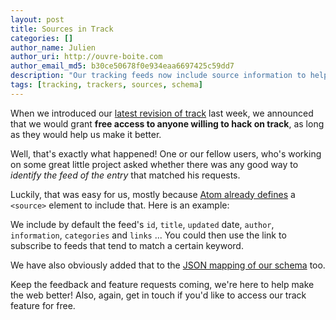 ```yaml
---
layout: post
title: Sources in Track
categories: []
author_name: Julien
author_uri: http://ouvre-boite.com
author_email_md5: b30ce50678f0e934eaa6697425c59dd7
description: "Our tracking feeds now include source information to help you identify what feed initially published any given matching mention."
tags: [tracking, trackers, sources, schema]
---
```


When we introduced our [latest revision of track](http://blog.superfeedr.com/stemming-track/) last week, we announced that we would grant **free access to anyone willing to hack on track**, as long as they would help us make it better.

Well, that's exactly what happened! One or our fellow users, who's working on some great little project asked whether there was any good way to *identify the feed of the entry* that matched his requests.

Luckily, that was easy for us, mostly because [Atom already defines](https://tools.ietf.org/html/rfc4287#section-4.2.11) a `<source>` element to include that. Here is an example:

<script src="https://gist.github.com/julien51/4747363.js">
</script>

We include by default the feed's `id`, `title`, `updated` date, `author`, `information`, `categories` and `links` ... You could then use the link to subscribe to feeds that tend to match a certain keyword.

We have also obviously added that to the [JSON mapping of our schema](http://documentation.superfeedr.com/schema.html#json) too.

Keep the feedback and feature requests coming, we're here to help make the web better! Also, again, get in touch if you'd like to access our track feature for free.


